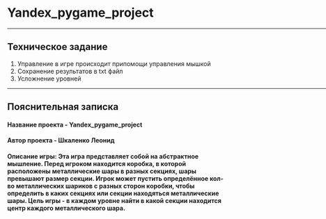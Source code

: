 <h1> Yandex_pygame_project </h1>
<hr size=0px width=1011px align="left">
<h2> Техническое задание </h2>
<ol>
<li> Управление в игре происходит припомощи управления мышкой
<li> Сохранение результатов в txt файл
<li> Усложнение уровней
</ol>
<hr size=0px width=1011px align="left">
<h2> Пояснительная записка </h2>
<h4> Название проекта - Yandex_pygame_project </h4>
<h4> Автор проекта - Шкаленко Леонид </h4>
<h4> Описание игры: Эта игра представляет собой на абстрактное мышление. Перед игроком находится коробка, в которой расположены металлические шары в разных секциях, шары превышают размер секции. Игрок может пустить определённое кол-во металлических шариков с разных сторон коробки, чтобы определить в каких секциях или секции находяться металлические шары. Цель игры - в каждом уровне найти в какой секции находится центр каждого металлического шара. </h4>
